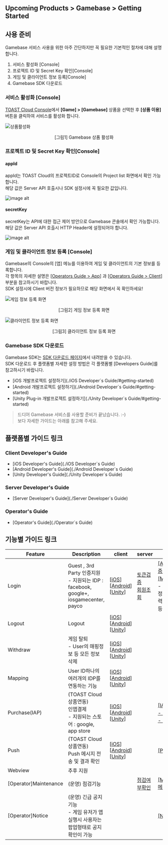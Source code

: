 ## Upcoming Products > Gamebase > Getting Started

## 사용 준비
Gamebase 서비스 사용을 위한 아주 간단하지만 꼭 필요한 기본적인 절차에 대해 설명합니다.

1. 서비스 활성화 [Console]
2. 프로젝트 ID 및 Secret Key 확인[Console]
3. 게임 및 클라이언트 정보 등록[Console]
4. Gamebase SDK 다운로드

### 서비스 활성화 [Console]

[TOAST Cloud Console](http://console.cloud.toast.com)에서 **[Game] > [Gamebase]** 상품을 선택한 후 **[상품 이용]** 버튼을 클릭하여 서비스를 활성화 합니다.

![상품활성화](http://static.toastoven.net/prod_gamebase/GettingStarted/img_console_active_1.0.png)
<center>[그림1] Gamebase 상품 활성화</center>

### 프로젝트 ID 및 Secret Key 확인[Console]

#### appId
appId는 TOAST Cloud의 프로젝트ID로 Console의 Project list 화면에서 확인 가능합니다.<br>
해당 값은 Server API 호출시나 SDK 설정시에 꼭 필요한 값입니다.

![image alt](http://static.toastoven.net/prod_gamebase/Server_Developers_Guide/pre_appId_v1.0.png)


#### secretKey
secretKey는 API에 대한 접근 제어 방안으로 Gamebase 콘솔에서 확인 가능합니다. <br>
해당 값은 Server API 호출시 HTTP Header에 설정되어야 합니다.

![image alt](http://static.toastoven.net/prod_gamebase/Server_Developers_Guide/pre_secret_key_v1.0.png)


### 게임 및 클라이언트 정보 등록 [Console]

Gamebase의 Console의 [앱] 메뉴를 이용하여 게임 및 클라이언트의 기본 정보를 등록합니다.<br>
각 항목의 자세한 설명은 [[Operators Guide > App](./Operator%60s%20Guide/#_3)] 과 [[Operators Guide > Client](./Operator%60s%20Guide/#_4)] 부분을 참고하시기 바랍니다. <br>
SDK 설정시에 Client 버전 정보가 필요하므로 해당 화면에서 꼭 확인하세요!



![게임 정보 등록 화면](http://static.toastoven.net/prod_gamebase/GettingStarted/img_console_app_1.0.png)
<center>[그림2] 게임 정보 등록 화면</center>

![클라이언트 정보 등록 화면](http://static.toastoven.net/prod_gamebase/GettingStarted/img_console_client_1.0.png)
<center>[그림3] 클라이언트 정보 등록 화면</center>



### Gamebase SDK 다운로드

Gamebase SDK는 [SDK 다운로드 페이지](http://docs.cloud.toast.com/ko/Download/)에서 내려받을 수 있습니다.<br>SDK 다운로드 후 플랫폼별 자세한 설정 방법은 각 플랫폼별 [Developers Guide]를 참고하시기 바랍니다.

* [iOS 개발프로젝트 설정하기](./iOS Developer`s Guide/#getting-started)
* [Android 개발프로젝트 설정하기](./Android Developer`s Guide/#getting-started)
* [Unity Plug-in 개발프로젝트 설정하기](./Unity Developer`s Guide/#getting-started)

> 드디어 Gamebase 서비스를 사용할 준비가 끝났습니다. :-) <br> 보다 자세한 가이드는 아래를 참고해 주세요.


## 플랫폼별 가이드 링크
### Client Developer's Guide
* [iOS Developer's Guide](./iOS Developer`s Guide)
* [Android Developer's Guide](./Android Developer`s Guide)
* [Unity Developer's Guide](./Unity Developer`s Guide)

### Server Developer's Guide
* [Server Developer's Guide](./Server Developer`s Guide)

### Operator's Guide
* [Operator's Guide](./Operator`s Guide)


## 기능별 가이드 링크

| Feature | Description | client | server  | console |
|--------|--------|--------|--------|--------|
| Login        | Guest , 3rd Party 인증지원  <br> - 지원되는 IDP : facebook, google+, iosgamecenter, payco      | [[iOS](./iOS%20Developer%60s%20Guide/#login)] [[Android](./Android%20Developer%60s%20Guide/#login)] [[Unity](./Unity%20Developer%60s%20Guide/#login)]  | [토큰검증](./Server%20Developer%60s%20Guide/#_5) <br> [회원조회](./Server%20Developer%60s%20Guide/#_7) |  [[App]메뉴의 인증정보설정](./Operator%60s%20Guide/#_3) <br> [[Member]메뉴](./Operator%60s%20Guide/#_11) <br> - 회원조회(기본정보, 로그인이력, 플레이타임 등) |
| Logout       |  Logout      | [[iOS](./iOS%20Developer%60s%20Guide/#logout)] [[Android](./Android%20Developer%60s%20Guide/#logout)] [[Unity](./Unity%20Developer%60s%20Guide/#logout)]| | |
| Withdraw       | 게임 탈퇴 <br> - User의 매핑정보 등 모든 정보 삭제     | [[iOS](./iOS%20Developer%60s%20Guide/#withdraw)] [[Android](./Android%20Developer%60s%20Guide/#withdraw)] [[Unity](./Unity%20Developer%60s%20Guide/#withdraw)]| | |
| Mapping       | User ID하나의 여러개의 IDP를 연동하는 기능      | [[iOS](./iOS%20Developer%60s%20Guide/#mapping)] [[Android](./Android%20Developer%60s%20Guide/#mapping)] [[Unity](./Unity%20Developer%60s%20Guide/#mapping)]| | |
| Purchase(IAP)       |  (TOAST Cloud 상품연동) <br> 인앱결제 <br> - 지원되는 스토어 : google, app store      | [[iOS](./iOS%20Developer%60s%20Guide/#purchase)] [[Android](./Android%20Developer%60s%20Guide/#purchase)] [[Unity](./Unity%20Developer%60s%20Guide/#purchase)]| | [[IAP]메뉴](./Operator%60s%20Guide/#_13)<br> [- 아이템 등록](./Operator%60s%20Guide/#_15) <br> [- 결제정보 조회](./Operator%60s%20Guide/#_16) |
| Push       | (TOAST Cloud 상품연동) <br> Push 메시지 전송 및 결과 확인      | [[iOS](./iOS%20Developer%60s%20Guide/#push)] [[Android](./Android%20Developer%60s%20Guide/#push)] [[Unity](./Unity%20Developer%60s%20Guide/#push)]| |[[Push]메뉴](./Operator%60s%20Guide/#_9) |
| Webview      | 추후 지원       |  | | |
| [Operator]Maintenance      | (운영) 점검기능       |  | [점검여부확인](./Server%20Developer%60s%20Guide/#_10) |  [[Maintenance]메뉴](./Operator%60s%20Guide/#_5) |
| [Operator]Notice      | (운영) 긴급 공지 기능 <br> - 게임 유저가 앱 실행시 사용자는 팝업형태로 공지 확인이 가능      | | | [[Notice]메뉴](./Operator%60s%20Guide/#_7) |
